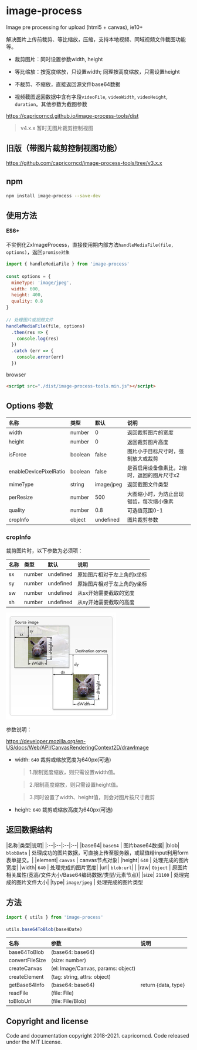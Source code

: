 # image-process

Image pre processing for upload (html5 + canvas), ie10+

解决图片上传前裁剪、等比缩放，压缩，支持本地视频、同域视频文件截图功能等。

* 裁剪图片：同时设置参数width, height

* 等比缩放：按宽度缩放，只设置width; 同理按高度缩放，只需设置height

* 不裁剪、不缩放，直接返回源文件base64数据

* 视频截图返回数据中含有字段`videoFile`, `videoWidth`, `videoHeight`, `duration`。其他参数为截图参数

https://capricorncd.github.io/image-process-tools/dist

> v4.x.x 暂时无图片裁剪控制视图

## 旧版（带图片裁剪控制视图功能）

https://github.com/capricorncd/image-process-tools/tree/v3.x.x

## npm

```bash
npm install image-process --save-dev
```

## 使用方法

#### ES6+

不实例化ZxImageProcess，直接使用期内部方法`handleMediaFile(file, options)`，返回`promise对象`

```javascript
import { handleMediaFile } from 'image-process'

const options = {
  mimeType: 'image/jpeg',
  width: 600,
  height: 400,
  quality: 0.8
}

// 处理图片或视频文件
handleMediaFile(file, options)
  .then(res => {
    console.log(res)
  })
  .catch (err => {
    console.error(err)
  })
```

browser

```html
<script src="./dist/image-process-tools.min.js"></script>
```

## Options 参数

|名称|类型|默认|说明|
|:--|:--|:--|:--|
|width|number|0|返回裁剪图片的宽度|
|height|number|0|返回裁剪图片高度|
|isForce|boolean|false|图片小于目标尺寸时，强制放大或裁剪|
|enableDevicePixelRatio|boolean|false|是否启用设备像素比，2倍时，返回的图片尺寸x2|
|mimeType|string|image/jpeg|返回截图文件类型|
|perResize|number|500|大图缩小时，为防止出现锯齿，每次缩小像素|
|quality|number|0.8|可选值范围0-1|
|cropInfo|object|undefined|图片裁剪参数|

### cropInfo

裁剪图片时，以下参数为必须项：

|名称|类型|默认|说明|
|:--|:--|:--|:--|
|sx|number|undefined|原始图片相对于左上角的x坐标|
|sy|number|undefined|原始图片相对于左上角的y坐标|
|sw|number|undefined|从sx开始需要截取的宽度|
|sh|number|undefined|从sy开始需要截取的高度|

![canvas-drawimage](./canvas-drawimage.jpg)

参数说明：

https://developer.mozilla.org/en-US/docs/Web/API/CanvasRenderingContext2D/drawImage

* width: `640` 裁剪或缩放宽度为640px(可选)

  > 1.限制宽度缩放，则只需设置width值。

  > 2.限制高度缩放，则只需设置height值。

  > 3.同时设置了width、height值，则会对图片按尺寸裁剪

* height: `640` 裁剪或缩放高度为640px(可选)


## 返回数据结构

|名称|类型|说明|
|:--|:--|:--|:--|
|base64| `base64` | 图片base64数据|
|blob| `blobData`  | 处理成功的图片数据，可直接上传至服务器，或赋值给input利用form表单提交。|
|element| `canvas` | canvas节点对象|
|height| `640`  | 处理完成的图片宽度|
|width| `640` | 处理完成的图片宽度|
|url| `blob:url`| |
|raw| `Object` | 原图片相关属性(宽高/文件大小/Base64编码数据/类型/元素节点)|
|size| `21100` | 处理完成的图片文件大小|
|type| `image/jpeg` | 处理完成的图片类型

## 方法

```javascript
import { utils } from 'image-process'

utils.base64ToBlob(base4Date)
```

|名称|参数|说明|
|:--|:--|:--|
|base64ToBlob|(base64: base64)||
|convertFileSize|(size: number)||
|createCanvas|(el: Image/Canvas, params: object)||
|createElement|(tag: string, attrs: object)||
|getBase64Info|(base64: base64)|return {data, type}|
|readFile|(file: File)||
|toBlobUrl|(file: File/Blob)||

## Copyright and license

Code and documentation copyright 2018-2021. capricorncd. Code released under the MIT License.
